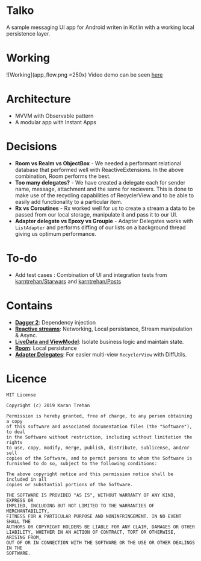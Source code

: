 # Talko
A sample messaging UI app for Android writen in Kotlin with a working local persistence layer.

# Working
![Working](app_flow.png =250x)
Video demo can be seen [here](https://drive.google.com/file/d/11LWryPTnveaMwdqTQZu4HyY0GXpZHNf2/view?usp=sharing)

# Architecture
* MVVM with Observable pattern
* A modular app with Instant Apps

# Decisions
* **Room vs Realm vs ObjectBox** - We needed a performant relational database that performed well with ReactiveExtensions. In the above combination, Room performs the best.
* **Too many delegates?** - We have created a delegate each for sender name, message, attachment and the same for recievers. This is done to make use of the recycling capabilities of RecyclerView and to be able to easily add functionality to a particular item.
* **Rx vs Coroutines** - Rx worked well for us to create a stream a data to be passed from our local storage, manipulate it and pass it to our UI.
* **Adapter delegate vs Epoxy vs Groupie** - Adapter Delegates works with `ListAdapter` and performs diffing of our lists on a background thread giving us optimum performance.

# To-do
* Add test cases : Combination of UI and integration tests from [karntrehan/Starwars](https://github.com/karntrehan/Starwars) and [karntrehan/Posts](https://github.com/karntrehan/Posts/)

# Contains
* **[Dagger 2](https://dagger.dev/)**: Dependency injection
* **[Reactive streams](https://github.com/ReactiveX/RxJava)**: Networking, Local persistance, Stream manipulation & Async.
* **[LiveData and ViewModel](https://developer.android.com/topic/libraries/architecture)**: Isolate business logic and maintain state.
* **[Room](https://developer.android.com/topic/libraries/architecture/room)**: Local persistance
* **[Adapter Delegates](https://github.com/sockeqwe/AdapterDelegates)**: For easier multi-view `RecyclerView` with DiffUtils.

# Licence
    MIT License

    Copyright (c) 2019 Karan Trehan
    
    Permission is hereby granted, free of charge, to any person obtaining a copy
    of this software and associated documentation files (the "Software"), to deal
    in the Software without restriction, including without limitation the rights
    to use, copy, modify, merge, publish, distribute, sublicense, and/or sell
    copies of the Software, and to permit persons to whom the Software is
    furnished to do so, subject to the following conditions:
    
    The above copyright notice and this permission notice shall be included in all
    copies or substantial portions of the Software.
    
    THE SOFTWARE IS PROVIDED "AS IS", WITHOUT WARRANTY OF ANY KIND, EXPRESS OR
    IMPLIED, INCLUDING BUT NOT LIMITED TO THE WARRANTIES OF MERCHANTABILITY,
    FITNESS FOR A PARTICULAR PURPOSE AND NONINFRINGEMENT. IN NO EVENT SHALL THE
    AUTHORS OR COPYRIGHT HOLDERS BE LIABLE FOR ANY CLAIM, DAMAGES OR OTHER
    LIABILITY, WHETHER IN AN ACTION OF CONTRACT, TORT OR OTHERWISE, ARISING FROM,
    OUT OF OR IN CONNECTION WITH THE SOFTWARE OR THE USE OR OTHER DEALINGS IN THE
    SOFTWARE.    